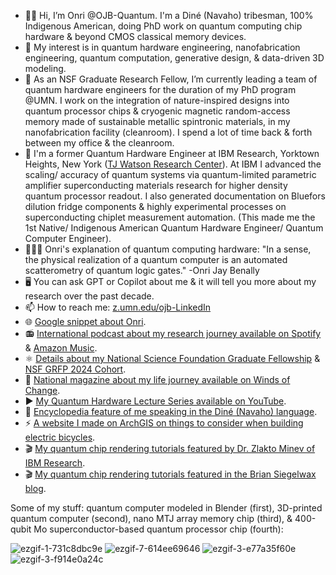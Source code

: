 - 👋🏽 Hi, I’m Onri @OJB-Quantum. I'm a Diné (Navaho) tribesman, 100% Indigenous American, doing PhD work on quantum computing chip hardware & beyond CMOS classical memory devices.
- 👀 My interest is in quantum hardware engineering, nanofabrication engineering, quantum computation, generative design, & data-driven 3D modeling.
- 🌱 As an NSF Graduate Research Fellow, I’m currently leading a team of quantum hardware engineers for the duration of my PhD program @UMN. I work on the integration of nature-inspired designs into quantum processor chips & cryogenic magnetic random-access memory made of sustainable metallic spintronic materials, in my nanofabrication facility (cleanroom). I spend a lot of time back & forth between my office & the cleanroom.
- 🏢 I'm a former Quantum Hardware Engineer at IBM Research, Yorktown Heights, New York ([TJ Watson Research Center](https://research.ibm.com/labs/yorktown-heights)). At IBM I advanced the scaling/ accuracy of quantum systems via quantum-limited parametric amplifier superconducting materials research for higher density quantum processor readout. I also generated documentation on Bluefors dilution fridge components & highly experimental processes on superconducting chiplet measurement automation. (This made me the 1st Native/ Indigenous American Quantum Hardware Engineer/ Quantum Computer Engineer).
- 🧑🏻‍🔬 Onri's explanation of quantum computing hardware: "In a sense, the physical realization of a quantum computer is an automated scatterometry of quantum logic gates." -Onri Jay Benally
- 🖥️ You can ask GPT or Copilot about me & it will tell you more about my research over the past decade.
- 📫 How to reach me: [z.umn.edu/ojb-LinkedIn](https://www.linkedin.com/in/onri-jay-benally-a33816125)
- 🌐 [Google snippet about Onri](https://www.google.com/search?q=onri+benally).
- 📻 [International podcast about my research journey available on Spotify](https://open.spotify.com/episode/3WRkVCatN20bEU65hdjRSH) & [Amazon Music](https://music.amazon.com/podcasts/efddff70-bf75-4017-b3b2-97bf48733efb/episodes/e0495b26-e803-40e6-80d3-75efc426f284/technology-in-science-a-barrington-james-podcast-how-being-raised-in-a-tribe-led-to-studying-quantum-computers).
- ⚛️ [Details about my National Science Foundation Graduate Fellowship](https://cse.umn.edu/ece/feature-stories/onri-jay-benally-receives-2024-nsf-graduate-research-fellowship) & [NSF GRFP 2024 Cohort](https://grad.umn.edu/news-events/news-overview/2024-25-external-fellowship-recipients).
- 📔 [National magazine about my life journey available on Winds of Change](https://read.nxtbook.com/aises/winds_of_change/summer_2019/cover.html).
- ▶️ [My Quantum Hardware Lecture Series available on YouTube](https://youtube.com/playlist?list=PLD9iE8dbH_2W0ww1HL1gSskSYPcSlf6cd&si=x4Ye02BLP9Xcd7ng).
- 📖 [Encyclopedia feature of me speaking in the Diné (Navaho) language](https://www.omniglot.com/writing/navajo.htm#:~:text=Sample%20text%20in%20Navajo).
- ⚡ [A website I made on ArchGIS on things to consider when building electric bicycles](https://experience.arcgis.com/experience/0e0409089f9442bbb4a26493d761aadc).
- 🎬 [My quantum chip rendering tutorials featured by Dr. Zlakto Minev of IBM Research](https://x.com/zlatko_minev/status/1812879194285563984).
- 🎬 [My quantum chip rendering tutorials featured in the Brian Siegelwax blog](https://bsiegelwax.substack.com/i/145883109/rendering-laughter).

Some of my stuff: quantum computer modeled in Blender (first), 3D-printed quantum computer (second), nano MTJ array memory chip (third), & 400-qubit Mo superconductor-based quantum processor chip (fourth):

![ezgif-1-731c8dbc9e](https://github.com/OJB-Quantum/OJB-Quantum/assets/88035770/5d88de7b-5330-448a-95fd-6c5b306200c1) ![ezgif-7-614ee69646](https://github.com/OJB-Quantum/OJB-Quantum/assets/88035770/0b49b61d-a971-4024-85d0-85c72ec1cfd7) ![ezgif-3-e77a35f60e](https://github.com/OJB-Quantum/OJB-Quantum/assets/88035770/e0d86f8a-f96e-4d57-b0d9-94675b9c89cc) ![ezgif-3-f914e0a24c](https://github.com/OJB-Quantum/OJB-Quantum/assets/88035770/82d57e11-ff0d-4aad-9694-9359e20fbb06)

<!---
OJB-Quantum/OJB-Quantum is a ✨ special ✨ repository because its `README.md` (this file) appears on your GitHub profile.
You can click the Preview link to take a look at your changes.
--->
